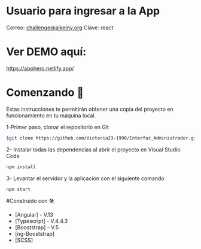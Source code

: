 
# Usuario para ingresar a la App
Correo: challenge@alkemy.org
Clave: react

# Ver DEMO aquí:

https://apphero.netlify.app/

# Comenzando 🚀
Estas instrucciones te permitirán obtener una copia del proyecto en funcionamiento en tu máquina local.

1-Primer paso, clonar el repositorio en Git
```sh
$git clone https://github.com/Victoria23-1998/Interfaz_Administrador.git
```
2- Instalar todas las dependencias al abrir el proyecto en Visual Studio Code

```sh
npm install
```
3- Levantar el servidor y la aplicación con el siguiente comando

```sh
npm start
```
#Construido con 🛠️

- [Angular] - V.13
- [Typescript] - V.4.4.3
- [Booststrap] - V.5
- [ng-Booststrap] 
- [SCSS] 
